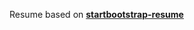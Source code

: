 Resume based on **[startbootstrap-resume](https://blackrockdigital.github.io/startbootstrap-resume/)**
